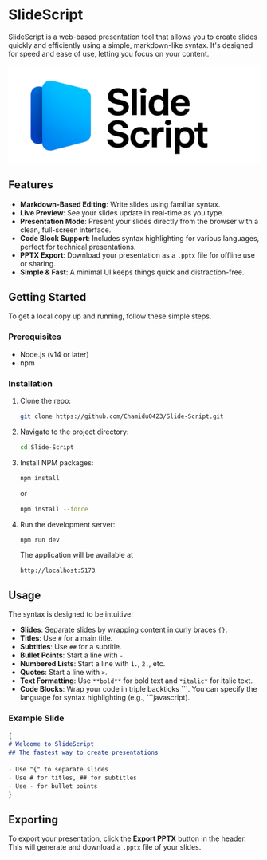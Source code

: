 # SlideScript

SlideScript is a web-based presentation tool that allows you to create slides quickly and efficiently using a simple, markdown-like syntax. It's designed for speed and ease of use, letting you focus on your content.

![SlideScript Screenshot](public/banner.png)

## Features

-   **Markdown-Based Editing**: Write slides using familiar syntax.
-   **Live Preview**: See your slides update in real-time as you type.
-   **Presentation Mode**: Present your slides directly from the browser with a clean, full-screen interface.
-   **Code Block Support**: Includes syntax highlighting for various languages, perfect for technical presentations.
-   **PPTX Export**: Download your presentation as a `.pptx` file for offline use or sharing.
-   **Simple & Fast**: A minimal UI keeps things quick and distraction-free.

## Getting Started

To get a local copy up and running, follow these simple steps.

### Prerequisites

-   Node.js (v14 or later)
-   npm

### Installation

1.  Clone the repo:

    ```sh
    git clone https://github.com/Chamidu0423/Slide-Script.git
    ```
2.  Navigate to the project directory:

    ```sh
    cd Slide-Script
    ```
3.  Install NPM packages:

    ```sh
    npm install
    ```
    or
    
    ```sh
    npm install --force
    ```
4.  Run the development server:

    ```sh
    npm run dev
    ```
    The application will be available at
    
    ```
    http://localhost:5173
    ```

## Usage

The syntax is designed to be intuitive:

-   **Slides**: Separate slides by wrapping content in curly braces `{}`.
-   **Titles**: Use `#` for a main title.
-   **Subtitles**: Use `##` for a subtitle.
-   **Bullet Points**: Start a line with `-`.
-   **Numbered Lists**: Start a line with `1.`, `2.`, etc.
-   **Quotes**: Start a line with `>`.
-   **Text Formatting**: Use `**bold**` for bold text and `*italic*` for italic text.
-   **Code Blocks**: Wrap your code in triple backticks \`\`\`. You can specify the language for syntax highlighting (e.g., \`\`\`javascript).

### Example Slide

```markdown
{
# Welcome to SlideScript
## The fastest way to create presentations

- Use "{" to separate slides
- Use # for titles, ## for subtitles
- Use - for bullet points
}
```

## Exporting

To export your presentation, click the **Export PPTX** button in the header. This will generate and download a `.pptx` file of your slides.
